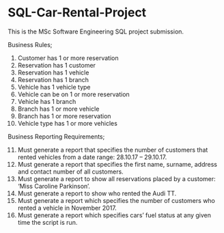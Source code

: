 # SQL-Car-Rental-Project

This is the MSc Software Engineering SQL project submission.

Business Rules;
1.	Customer has 1 or more reservation 
2.	Reservation has 1 customer
3.	Reservation has 1 vehicle
4.	Reservation has 1 branch
5.	Vehicle has 1 vehicle type 
6.	Vehicle can be on 1 or more reservation
7.	Vehicle has 1 branch
8.	Branch has 1 or more vehicle
9.	Branch has 1 or more reservation 
10.	Vehicle type has 1 or more vehicles
 

Business Reporting Requirements;

11. Must generate a report that specifies the number of customers that rented vehicles from a date range: 28.10.17 – 29.10.17.
12. Must generate a report that specifies the first name, surname, address and contact number of all customers.
13.	Must generate a report to show all reservations placed by a customer: ‘Miss Caroline Parkinson’.
14.	Must generate a report to show who rented the Audi TT.
15.	Must generate a report which specifies the number of customers who rented a vehicle in November 2017.
16.	Must generate a report which specifies cars’ fuel status at any given time the script is run. 

